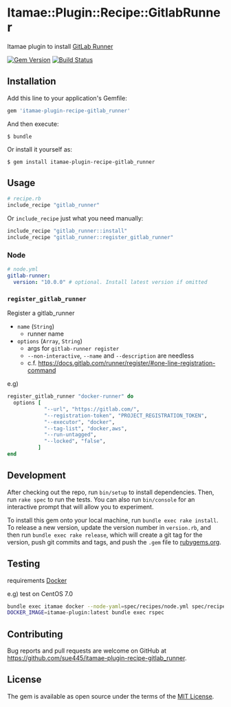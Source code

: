 # Itamae::Plugin::Recipe::GitlabRunner

Itamae plugin to install [GitLab Runner](https://docs.gitlab.com/runner/)

[![Gem Version](https://badge.fury.io/rb/itamae-plugin-recipe-gitlab_runner.svg)](https://badge.fury.io/rb/itamae-plugin-recipe-gitlab_runner)
[![Build Status](https://travis-ci.org/sue445/itamae-plugin-recipe-gitlab_runner.svg?branch=master)](https://travis-ci.org/sue445/itamae-plugin-recipe-gitlab_runner)

## Installation

Add this line to your application's Gemfile:

```ruby
gem 'itamae-plugin-recipe-gitlab_runner'
```

And then execute:

    $ bundle

Or install it yourself as:

    $ gem install itamae-plugin-recipe-gitlab_runner

## Usage

```ruby
# recipe.rb
include_recipe "gitlab_runner"
```

Or `include_recipe` just what you need manually:

```ruby
include_recipe "gitlab_runner::install"
include_recipe "gitlab_runner::register_gitlab_runner"
```

### Node

```yml
# node.yml
gitlab-runner:
  version: "10.0.0" # optional. Install latest version if omitted
```

### `register_gitlab_runner`
Register a gitlab_runner

* `name` (`String`)
  * runner name
* `options` (`Array`, `String`)
  * args for `gitlab-runner register`
  * `--non-interactive`, `--name` and `--description` are needless
  * c.f. https://docs.gitlab.com/runner/register/#one-line-registration-command

e.g)

```ruby
register_gitlab_runner "docker-runner" do
  options [
            "--url", "https://gitlab.com/",
            "--registration-token", "PROJECT_REGISTRATION_TOKEN",
            "--executor", "docker",
            "--tag-list", "docker,aws",
            "--run-untagged",
            "--locked", "false",
          ]
end
```

## Development

After checking out the repo, run `bin/setup` to install dependencies. Then, run `rake spec` to run the tests. You can also run `bin/console` for an interactive prompt that will allow you to experiment.

To install this gem onto your local machine, run `bundle exec rake install`. To release a new version, update the version number in `version.rb`, and then run `bundle exec rake release`, which will create a git tag for the version, push git commits and tags, and push the `.gem` file to [rubygems.org](https://rubygems.org).

## Testing
requirements [Docker](https://www.docker.com/)

e.g) test on CentOS 7.0

```sh
bundle exec itamae docker --node-yaml=spec/recipes/node.yml spec/recipes/install.rb --image=centos:7 --tag itamae-plugin:latest
DOCKER_IMAGE=itamae-plugin:latest bundle exec rspec
```

## Contributing

Bug reports and pull requests are welcome on GitHub at https://github.com/sue445/itamae-plugin-recipe-gitlab_runner.

## License

The gem is available as open source under the terms of the [MIT License](https://opensource.org/licenses/MIT).

